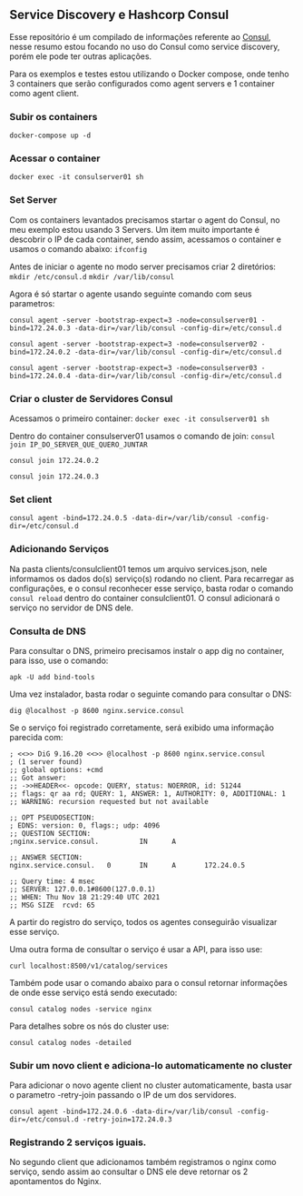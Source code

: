 ## Service Discovery e Hashcorp Consul
Esse repositório é um compilado de informações referente ao [Consul](https://www.consul.io/docs/intro), nesse resumo estou focando no uso do Consul como service discovery, porém ele pode ter outras aplicações.

Para os exemplos e testes estou utilizando o Docker compose, onde tenho 3 containers que serão configurados como agent servers e 1 container como agent client.

### Subir os containers
`docker-compose up -d`

### Acessar o container
`docker exec -it consulserver01 sh`

### Set Server
Com os containers levantados precisamos startar o agent do Consul, no meu exemplo estou usando 3 Servers.
Um item muito importante é descobrir o IP de cada container, sendo assim, acessamos o container e usamos o comando abaixo:
`ifconfig`

Antes de iniciar o agente no modo server precisamos criar 2 diretórios:
`mkdir /etc/consul.d`
`mkdir /var/lib/consul`

Agora é só startar o agente usando seguinte comando com seus parametros:

`consul agent -server -bootstrap-expect=3 -node=consulserver01 -bind=172.24.0.3 -data-dir=/var/lib/consul -config-dir=/etc/consul.d`

`consul agent -server -bootstrap-expect=3 -node=consulserver02 -bind=172.24.0.2 -data-dir=/var/lib/consul -config-dir=/etc/consul.d`

`consul agent -server -bootstrap-expect=3 -node=consulserver03 -bind=172.24.0.4 -data-dir=/var/lib/consul -config-dir=/etc/consul.d`

### Criar o cluster de Servidores Consul
Acessamos o primeiro container: 
`docker exec -it consulserver01 sh`

Dentro do container consulserver01 usamos o comando de join:
`consul join IP_DO_SERVER_QUE_QUERO_JUNTAR`

`consul join 172.24.0.2`

`consul join 172.24.0.3`

### Set client

`consul agent -bind=172.24.0.5 -data-dir=/var/lib/consul -config-dir=/etc/consul.d`

### Adicionando Serviços
Na pasta clients/consulclient01 temos um arquivo services.json, nele informamos os dados do(s) serviço(s) rodando no client. Para recarregar as configurações, e o consul reconhecer esse serviço, basta rodar o comando `consul reload` dentro do container consulclient01. O consul adicionará o serviço no servidor de DNS dele.

### Consulta de DNS
Para consultar o DNS, primeiro precisamos instalr o app dig no container, para isso, use o comando:

`apk -U add bind-tools`

Uma vez instalador, basta rodar o seguinte comando para consultar o DNS:

`dig @localhost -p 8600 nginx.service.consul`

Se o serviço foi registrado corretamente, será exibido uma informação parecida com:

```
; <<>> DiG 9.16.20 <<>> @localhost -p 8600 nginx.service.consul
; (1 server found)
;; global options: +cmd
;; Got answer:
;; ->>HEADER<<- opcode: QUERY, status: NOERROR, id: 51244
;; flags: qr aa rd; QUERY: 1, ANSWER: 1, AUTHORITY: 0, ADDITIONAL: 1
;; WARNING: recursion requested but not available

;; OPT PSEUDOSECTION:
; EDNS: version: 0, flags:; udp: 4096
;; QUESTION SECTION:
;nginx.service.consul.          IN      A

;; ANSWER SECTION:
nginx.service.consul.   0       IN      A       172.24.0.5

;; Query time: 4 msec
;; SERVER: 127.0.0.1#8600(127.0.0.1)
;; WHEN: Thu Nov 18 21:29:40 UTC 2021
;; MSG SIZE  rcvd: 65

```
A partir do registro do serviço, todos os agentes conseguirão visualizar esse serviço.

Uma outra forma de consultar o serviço é usar a API, para isso use:

`curl localhost:8500/v1/catalog/services`

Também pode usar o comando abaixo para o consul retornar informações de onde esse serviço está sendo executado:

`consul catalog nodes -service nginx`

Para detalhes sobre os nós do cluster use:

`consul catalog nodes -detailed`

### Subir um novo client e adiciona-lo automaticamente no cluster
Para adicionar o novo agente client no cluster automaticamente, basta usar o parametro -retry-join passando o IP de um dos servidores.


`consul agent -bind=172.24.0.6 -data-dir=/var/lib/consul -config-dir=/etc/consul.d -retry-join=172.24.0.3
`
### Registrando 2 serviços iguais.
No segundo client que adicionamos também registramos o nginx como serviço, sendo assim ao consultar o DNS ele deve retornar os 2 apontamentos do Nginx.
